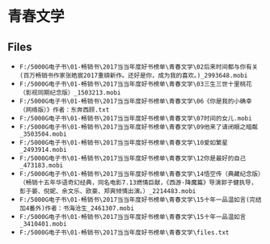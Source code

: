 # 青春文学

## Files

- `F:/5000G电子书\01-畅销书\2017当当年度好书榜单\青春文学\02后来时间都与你有关(百万畅销书作家张皓宸2017重磅新作。还好是你，成为我的喜欢。)_2993648.mobi`
- `F:/5000G电子书\01-畅销书\2017当当年度好书榜单\青春文学\03三生三世十里桃花（影视同期纪念版）_1503213.mobi`
- `F:/5000G电子书\01-畅销书\2017当当年度好书榜单\青春文学\06《你是我的小确幸（网络版）》作者：东奔西顾.txt`
- `F:/5000G电子书\01-畅销书\2017当当年度好书榜单\青春文学\07时间的女儿.mobi`
- `F:/5000G电子书\01-畅销书\2017当当年度好书榜单\青春文学\09他来了请闭眼之暗粼_3503504.mobi`
- `F:/5000G电子书\01-畅销书\2017当当年度好书榜单\青春文学\10爱如繁星_2493914.mobi`
- `F:/5000G电子书\01-畅销书\2017当当年度好书榜单\青春文学\12你是最好的自己_473183.mobi`
- `F:/5000G电子书\01-畅销书\2017当当年度好书榜单\青春文学\14悟空传（典藏纪念版）（畅销十五年华语奇幻经典，同名电影7.13燃情巨献，《西游·降魔篇》导演郭子健执导，彭于晏、倪妮、余文乐、欧豪、郑爽倾情出演。）_2214483.mobi`
- `F:/5000G电子书\01-畅销书\2017当当年度好书榜单\青春文学\15十年一品温如言(完结加4番外)作者：书海沧生_2461307.mobi`
- `F:/5000G电子书\01-畅销书\2017当当年度好书榜单\青春文学\15十年一品温如言_3410401.mobi`
- `F:/5000G电子书\01-畅销书\2017当当年度好书榜单\青春文学\files.txt`
